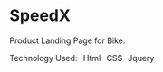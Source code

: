 # SpeedX
Product Landing Page for Bike.

Technology Used:
     -Html
     -CSS
     -Jquery
     
     
